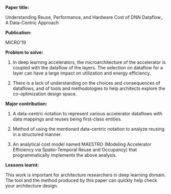 **Paper title:**

Understanding Reuse, Performance, and Hardware Cost of DNN Dataflow\_ A
Data-Centric Approach

**Publication:**

MICRO’19

**Problem to solve:**

1.  In deep learning accelerators, the microarchitecture of the accelerator is
    coupled with the dataflow of the layers. The selection on dataflow for a
    layer can have a large impact on utilization and energy efficiency.

2.  There is a lack of understanding on the choices and consequences of
    dataflows, and of tools and methodologies to help architects explore the
    co-optimization design space.

**Major contribution:**

1.  A data-centric notation to represent various accelerator dataflows with data
    mappings and reuses being first-class entities.

2.  Method of using the mentioned data-centric notation to analyze reusing in a
    structured manner.

3.  An analytical cost model named MAESTRO (Modeling Accelerator Efficiency via
    Spatio-Temporal Reuse and Occupancy) that programmatically implements the
    above analysis.

**Lessons learnt:**

This work is important for architecture researchers in deep learning domain. The
tool and the method produced by this paper can quickly help check your
architecture design.
